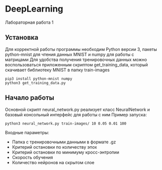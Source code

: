 # DeepLearning
Лабораторная работа 1
## Установка
Для корректной работы программы необходим Python версии 3, пакеты python-mnist для чтения данных MNIST и numpy для работы с матрицами
Для удобства получения тренировочных данных можно воспользоваться приложенным скриптом get_training_data, который скачивает библиотеку MNIST в папку train-images
```
pip3 install python-mnist numpy
python3 get_training_data.py
```
## Начало работы
Основной скрипт neural_network.py реализует класс NeuralNetwork и базовый консольный интерфейс для работы с ним
Пример запуска:
```
python3 neural_network.py train-images/ 10 0.05 0.01 100
```
Входные параметры:
 - Папка с тренировочными данными в формате .gz
 - Критерий остановки по количеству эпох
 - Критерий остановки по минимуму кросс-энтропии
 - Скорость обучения
 - Количество нейронов на скрытом слое
 